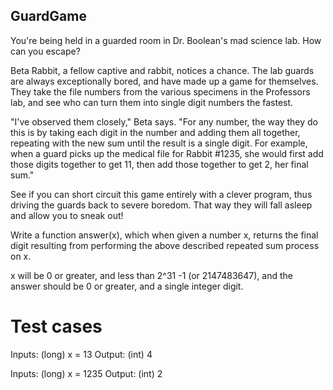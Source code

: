 ## GuardGame

You're being held in a guarded room in Dr. Boolean's mad science lab. How can you escape?


Beta Rabbit, a fellow captive and rabbit, notices a chance. The lab guards are always exceptionally bored, and have made up a game for themselves. They take the file numbers from the various specimens in the Professors lab, and see who can turn them into single digit numbers the fastest.

"I've observed them closely," Beta says. "For any number, the way they do this is by taking each digit in the number and adding them all together, repeating with the new sum until the result is a single digit. For example, when a guard picks up the medical file for Rabbit #1235, she would first add those digits together to get 11, then add those together to get 2, her final sum."

See if you can short circuit this game entirely with a clever program, thus driving the guards back to severe boredom. That way they will fall asleep and allow you to sneak out!

Write a function answer(x), which when given a number x, returns the final digit resulting from performing the above described repeated sum process on x.

x will be 0 or greater, and less than 2^31 -1 (or 2147483647), and the answer should be 0 or greater, and a single integer digit.


Test cases
==========

Inputs:
    (long) x = 13
Output:
    (int) 4

Inputs:
    (long) x = 1235
Output:
    (int) 2